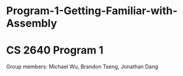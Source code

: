 # Program-1-Getting-Familiar-with-Assembly
# CS 2640 Program 1

Group members: Michael Wu, Brandon Tseng, Jonathan Dang

